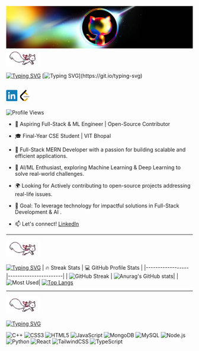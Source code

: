 <img src="https://github.com/ParasAnxi/ParasAnxi/raw/main/gitP.png" />


<img src="kyubey.gif" width="90" height="45"/>

[![Typing SVG](https://readme-typing-svg.demolab.com?font=Fira+Code&weight=700&duration=1&pause=1000&color=F78249&background=FF315400&repeat=false&width=250&lines=Myself+Gourav+Yadav%2C)](https://git.io/typing-svg) [![Typing SVG](https://readme-typing-svg.demolab.com?font=Fira+Code&pause=500&color=09D0F7&background=FF315400&width=435&lines=Hello+there+%F0%9F%91%8B+%2C;A+Full+Stack+Developer;A+Software+Engineer;and+A+AI%26ML+Enthusiast;With+a+Passion+of+coding.)](https://git.io/typing-svg)

<a href="https://www.linkedin.com/in/gaurav-yadav8420"><img src="assets/linkedin.svg" alt="LinkedIn" width="30" height="auto"></a>    <a href="https://leetcode.com/u/gauravleet84/"><img src="assets/leetcode.svg" alt="LeetCode" width="30" height="auto"></a>  
---
![Profile Views](https://komarev.com/ghpvc/?username=Gauravdevlo&label=visitors&color=blue&style=flat)

+ 🚀 Aspiring Full-Stack & ML Engineer | Open-Source Contributor
+ 🎓 Final-Year CSE Student | VIT Bhopal
+ 🔹 Full-Stack MERN Developer with a passion for building scalable and efficient applications.
+ 🤖 AI/ML Enthusiast, exploring Machine Learning & Deep Learning to solve real-world challenges.
+ 🌍 Looking for Actively contributing to open-source projects addressing real-life issues.
+ 🎯 Goal: To leverage technology for impactful solutions in Full-Stack Development & AI .

+ 📫 Let's connect! [LinkedIn](https://www.linkedin.com/in/gourav-yadavvit/)
<hr>
<p align="left"><img src="kyubey.gif" width="90" height="45"/><strong style="color:purple; font-size: 24px;">  </strong></p>  

[![Typing SVG](https://readme-typing-svg.demolab.com?font=Fira+Code&weight=700&duration=1&pause=1000&color=F76044&repeat=false&width=435&lines=%F0%9F%93%8A+GitHub+Stats)](https://git.io/typing-svg)
| 🔥 Streak Stats  | 💻 GitHub Profile Stats |
|------------------|-----------------------|
| ![GitHub Streak](https://img.shields.io/badge/GitHub-Streak-orange?style=for-the-badge) | ![Anurag's GitHub stats](https://github-readme-stats.vercel.app/api?username=Gauravdevlo&show_icons=true&theme=transparent&hide_border=true&title_color=F78104&icon_color=F78104&text_color=CFCFCF&ring_color=F78104)|
| ![Most Used](https://img.shields.io/badge/Most-Used-orange?style=for-the-badge)| [![Top Langs](https://github-readme-stats.vercel.app/api/top-langs/?username=Gauravdevlo&layout=compact&theme=transparent&hide_border=true&title_color=F78104&text_color=CFCFCF)](https://github.com/anuraghazra/github-readme-stats)
<hr>

<p align="left"><img src="kyubey.gif" width="90" height="45"/><strong style="color:purple; font-size: 24px;">  </strong></p>  

[![Typing SVG](https://readme-typing-svg.demolab.com?font=Fira+Code&weight=700&duration=1&pause=1000&color=F76044&repeat=false&width=435&lines=Languages+and+Tools%3A)](https://git.io/typing-svg)
<p align="left">
    <img src="https://cdn.jsdelivr.net/gh/devicons/devicon/icons/cplusplus/cplusplus-original.svg" alt="C++" width="40" height="40"/>
    <img src="https://cdn.jsdelivr.net/gh/devicons/devicon/icons/css3/css3-original.svg" alt="CSS3" width="40" height="40"/>
    <img src="https://cdn.jsdelivr.net/gh/devicons/devicon/icons/html5/html5-original.svg" alt="HTML5" width="40" height="40"/>
    <img src="https://cdn.jsdelivr.net/gh/devicons/devicon/icons/javascript/javascript-original.svg" alt="JavaScript" width="40" height="40"/>
    <img src="https://cdn.jsdelivr.net/gh/devicons/devicon/icons/mongodb/mongodb-original.svg" alt="MongoDB" width="40" height="40"/>
    <img src="https://cdn.jsdelivr.net/gh/devicons/devicon/icons/mysql/mysql-original.svg" alt="MySQL" width="40" height="40"/>
    <img src="https://cdn.jsdelivr.net/gh/devicons/devicon/icons/nodejs/nodejs-original.svg" alt="Node.js" width="40" height="40"/>
    <img src="https://cdn.jsdelivr.net/gh/devicons/devicon/icons/python/python-original.svg" alt="Python" width="40" height="40"/>
    <img src="https://cdn.jsdelivr.net/gh/devicons/devicon/icons/react/react-original.svg" alt="React" width="40" height="40"/>
    <img src="https://upload.wikimedia.org/wikipedia/commons/d/d5/Tailwind_CSS_Logo.svg" alt="TailwindCSS" width="40" height="40"/>
    <img src="https://cdn.jsdelivr.net/gh/devicons/devicon/icons/typescript/typescript-original.svg" alt="TypeScript" width="40" height="40"/>
</p>







<!---
Gauravdevlo/Gauravdevlo is a ✨ special ✨ repository because its `README.md` (this file) appears on your GitHub profile.
You can click the Preview link to take a look at your changes.
--->
